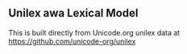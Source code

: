 Unilex awa Lexical Model
----------------------

This is built directly from Unicode.org unilex data at
https://github.com/unicode-org/unilex
